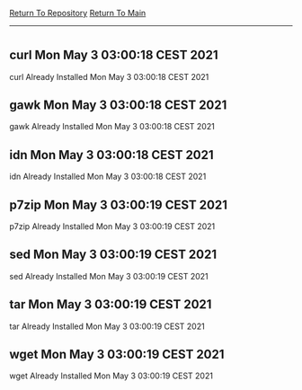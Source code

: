 [Return To Repository](https://github.com/bast69/piholeparser/)
[Return To Main](https://github.com/bast69/piholeparser/blob/master/RecentRunLogs/Mainlog.md)
____________________________________
# 
## curl Mon May  3 03:00:18 CEST 2021
curl Already Installed Mon May  3 03:00:18 CEST 2021
## gawk Mon May  3 03:00:18 CEST 2021
gawk Already Installed Mon May  3 03:00:18 CEST 2021
## idn Mon May  3 03:00:18 CEST 2021
idn Already Installed Mon May  3 03:00:18 CEST 2021
## p7zip Mon May  3 03:00:19 CEST 2021
p7zip Already Installed Mon May  3 03:00:19 CEST 2021
## sed Mon May  3 03:00:19 CEST 2021
sed Already Installed Mon May  3 03:00:19 CEST 2021
## tar Mon May  3 03:00:19 CEST 2021
tar Already Installed Mon May  3 03:00:19 CEST 2021
## wget Mon May  3 03:00:19 CEST 2021
wget Already Installed Mon May  3 03:00:19 CEST 2021
